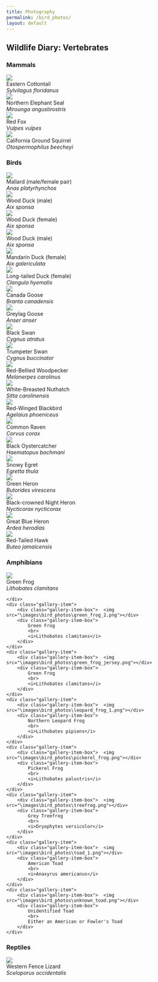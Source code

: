 ```yaml
---
title: Photography
permalink: /bird_photos/
layout: default
---
```

<h2>Wildlife Diary: Vertebrates</h2>

<h3> Mammals </h3>

<div class="gallery-container-small">
	<div class="gallery-item">	
		<div class="gallery-item-box">	<img src="\images\bird_photos\rabbit.png"></div>
		<div class="gallery-item-box">
			Eastern Cottontail
			<br>
			<i>Sylvilagus floridanus</i>
		</div>
	</div>
	<div class="gallery-item">	
		<div class="gallery-item-box">	<img src="\images\bird_photos\seals.png"></div>
		<div class="gallery-item-box">
			Northern Elephant Seal
			<br>
			<i>Mirounga angustirostris</i>
		</div>
	</div>
	<div class="gallery-item">	
		<div class="gallery-item-box">	<img src="\images\bird_photos\fox.png"></div>
		<div class="gallery-item-box">
			Red Fox
			<br>
			<i>Vulpes vulpes</i>
		</div>
	</div>
	<div class="gallery-item">	
		<div class="gallery-item-box">	<img src="\images\bird_photos\california_ground_squirrel.png"></div>
		<div class="gallery-item-box">
			California Ground Squirrel
			<br>
			<i>Otospermophilus beecheyi</i>
		</div>
	</div>
</div>	

<h3> Birds </h3>
<div class="gallery-container-small">
	<div class="gallery-item">
		<div class="gallery-item-box">	
		<img src="\images\bird_photos\mallards.png">
		</div>
		<div class="gallery-item-box">
			Mallard (male/female pair)
            <br>
            <i>Anas platyrhynchos</i>
		</div>
	</div>
	<div class="gallery-item">
		<div class="gallery-item-box">	
		<img src="\images\bird_photos\wood_duck_4.png">
		</div>
		<div class="gallery-item-box">
			Wood Duck (male)
            <br>
            <i>Aix sponsa</i>
		</div>
	</div>
	<div class="gallery-item">
		<div class="gallery-item-box">	
		<img src="\images\bird_photos\wood_duck_2.png">
		</div>
		<div class="gallery-item-box">
			Wood Duck (female)
            <br>
            <i>Aix sponsa</i>
		</div>
	</div>
	<div class="gallery-item">
		<div class="gallery-item-box">	
		<img src="\images\bird_photos\wood_duck_3.png">
		</div>
		<div class="gallery-item-box">
			Wood Duck (male)
            <br>
            <i>Aix sponsa</i>
		</div>
	</div>
	<div class="gallery-item">
		<div class="gallery-item-box">	
		<img src="\images\bird_photos\mandarin_duck.png">
		</div>
		<div class="gallery-item-box">
            Mandarin Duck (female)
            <br>
            <i>Aix galericulata</i>
		</div>
	</div>
	<div class="gallery-item">
		<div class="gallery-item-box">	
		<img src="\images\bird_photos\longtail.png">
		</div>
		<div class="gallery-item-box">
            Long-tailed Duck (female)
            <br>
            <i>Clangula hyemalis</i>
		</div>
	</div>
	<div class="gallery-item">
		<div class="gallery-item-box">	
		<img src="\images\bird_photos\canada_goose.png">
		</div>
		<div class="gallery-item-box">
            Canada Goose
            <br>
            <i>Branta canadensis</i>
		</div>
	</div>
	<div class="gallery-item">
		<div class="gallery-item-box">	
		<img src="\images\bird_photos\greylag.png">
		</div>
		<div class="gallery-item-box">
            Greylag Goose
            <br>
            <i>Anser anser</i>
		</div>
	</div>
	<div class="gallery-item">
		<div class="gallery-item-box">	
		<img src="\images\bird_photos\black_swan.png">
		</div>
		<div class="gallery-item-box">
            Black Swan
            <br>
            <i>Cygnus atratus</i>
		</div>
	</div>
	<div class="gallery-item">
		<div class="gallery-item-box">	
		<img src="\images\bird_photos\trumpeter_swan.png">
		</div>
		<div class="gallery-item-box">
            Trumpeter Swan
            <br>
            <i>Cygnus buccinator</i>
		</div>
	</div>
	<div class="gallery-item">
		<div class="gallery-item-box">	
		<img src="\images\bird_photos\red_bellied.png">
		</div>
		<div class="gallery-item-box">
			Red-Bellied Woodpecker
            <br>
            <i>Melanerpes carolinus</i>
		</div>
	</div>
	<div class="gallery-item">
		<div class="gallery-item-box">	
		<img src="\images\bird_photos\nuthatch.png">
		</div>
		<div class="gallery-item-box">
			White-Breasted Nuthatch
            <br>
            <i>Sitta carolinensis</i>
		</div>
	</div>
	<div class="gallery-item">
		<div class="gallery-item-box">	
		<img src="\images\bird_photos\blackbird.png">
		</div>
		<div class="gallery-item-box">
			Red-Winged Blackbird
            <br>
            <i>Agelaius phoeniceus</i>
		</div>
	</div>
	<div class="gallery-item">
		<div class="gallery-item-box">	
		<img src="\images\bird_photos\raven.png">
		</div>
		<div class="gallery-item-box">
			Common Raven
            <br>
            <i>Corvus corax</i>
		</div>
	</div>
	<div class="gallery-item">
		<div class="gallery-item-box">	
		<img src="\images\bird_photos\oystercatcher.png">
		</div>
		<div class="gallery-item-box">
			Black Oystercatcher
			<br>
			<i>Haematopus bachmani</i>
		</div>
	</div>
	<div class="gallery-item">
		<div class="gallery-item-box">	
		<img src="\images\bird_photos\egret.png">
		</div>
		<div class="gallery-item-box">
			Snowy Egret
			<br>
			<i>Egretta thula</i>
		</div>
	</div>
	<div class="gallery-item">
		<div class="gallery-item-box">	
		<img src="\images\bird_photos\green_heron.png">
		</div>
		<div class="gallery-item-box">
			Green Heron
			<br>
			<i>Butorides virescens</i>
		</div>
	</div>
	<div class="gallery-item">
		<div class="gallery-item-box">	
		<img src="\images\bird_photos\night_heron.png">
		</div>
		<div class="gallery-item-box">
			Black-crowned Night Heron
			<br>
			<i>Nycticorax nycticorax</i>
		</div>
	</div>
	<div class="gallery-item">
		<div class="gallery-item-box">	
		<img src="\images\bird_photos\heron.png">
		</div>
		<div class="gallery-item-box">
			Great Blue Heron
			<br>
			<i>Ardea herodias</i>
		</div>
	</div>
	<div class="gallery-item">
		<div class="gallery-item-box">	
		<img src="\images\bird_photos\rth.png">
		</div>
		<div class="gallery-item-box">
			Red-Tailed Hawk
			<br>
			<i>Buteo jamaicensis</i>
		</div>
	</div>
</div>

<h3> Amphibians </h3>

<div class="gallery-container-small">
	<div class="gallery-item">	
		<div class="gallery-item-box">	<img src="\images\bird_photos\green_frog_1.png"></div>
		<div class="gallery-item-box">
			Green Frog
			<br>
			<i>Lithobates clamitans</i>
		</div>
		
	</div>
	<div class="gallery-item">
		<div class="gallery-item-box">	<img src="\images\bird_photos\green_frog_2.png"></div>
		<div class="gallery-item-box">
			Green Frog
			<br>
			<i>Lithobates clamitans</i>
		</div>
	</div>
	<div class="gallery-item">
		<div class="gallery-item-box">	<img src="\images\bird_photos\green_frog_jersey.png"></div>
		<div class="gallery-item-box">
			Green Frog
			<br>
			<i>Lithobates clamitans</i>
		</div>
	</div>
	<div class="gallery-item">
		<div class="gallery-item-box">	<img src="\images\bird_photos\leopard_frog_1.png"></div>
		<div class="gallery-item-box">
			Northern Leopard Frog
			<br>
			<i>Lithobates pipiens</i>
		</div>
	</div>
	<div class="gallery-item">
		<div class="gallery-item-box">	<img src="\images\bird_photos\pickerel_frog.png"></div>
		<div class="gallery-item-box">
			Pickerel Frog
			<br>
			<i>Lithobates palustris</i>
		</div>
	</div>
	<div class="gallery-item">
		<div class="gallery-item-box">	<img src="\images\bird_photos\treefrog.png"></div>
		<div class="gallery-item-box">
			Grey Treefrog
			<br>
			<i>Dryophytes versicolor</i>
		</div>
	</div>
	<div class="gallery-item">
		<div class="gallery-item-box">	<img src="\images\bird_photos\toad_1.png"></div>
		<div class="gallery-item-box">
			American Toad
			<br>
			<i>Anaxyrus americanus</i>
		</div>
	</div>
	<div class="gallery-item">
		<div class="gallery-item-box">	<img src="\images\bird_photos\unknown_toad.png"></div>
		<div class="gallery-item-box">
			Unidentified Toad
			<br>
			Either an American or Fowler's Toad
		</div>
	</div>
</div>	


<h3> Reptiles </h3>

<div class="gallery-container-small">
	<div class="gallery-item">	
		<div class="gallery-item-box">	<img src="\images\bird_photos\lizard.png"></div>
		<div class="gallery-item-box">
			Western Fence Lizard
			<br>
			<i>Sceloporus occidentalis</i>
		</div>
	</div>
</div>	
